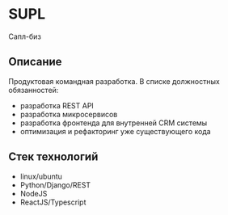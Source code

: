 # SUPL
Сапл-биз

## Описание

Продуктовая командная разработка.
В списке должностных обязанностей:
* разработка REST API
* разработка микросервисов
* разработка фронтенда для внутренней CRM системы
* оптимизация и рефакторинг уже существующего кода 


## Стек технологий

* linux/ubuntu
* Python/Django/REST
* NodeJS
* ReactJS/Typescript
